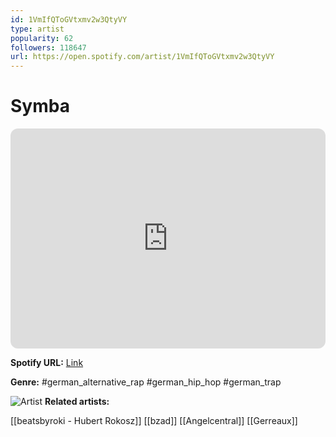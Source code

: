 ```yaml
---
id: 1VmIfQToGVtxmv2w3QtyVY
type: artist
popularity: 62
followers: 118647
url: https://open.spotify.com/artist/1VmIfQToGVtxmv2w3QtyVY
---
```

# Symba

<iframe style="border-radius:12px" src="https://open.spotify.com/embed/artist/1VmIfQToGVtxmv2w3QtyVY" width="100%" height="352" frameBorder="0" allowfullscreen="" allow="autoplay; clipboard-write; encrypted-media; fullscreen; picture-in-picture" loading="lazy"></iframe>

**Spotify URL:** [Link](https://open.spotify.com/artist/1VmIfQToGVtxmv2w3QtyVY)

**Genre:**  #german_alternative_rap #german_hip_hop #german_trap

![Artist](https://i.scdn.co/image/ab6761610000e5eb02510ec48e711baaa157abd0)
**Related artists:**

[[beatsbyroki - Hubert Rokosz]]
[[bzad]]
[[Angelcentral]]
[[Gerreaux]]
